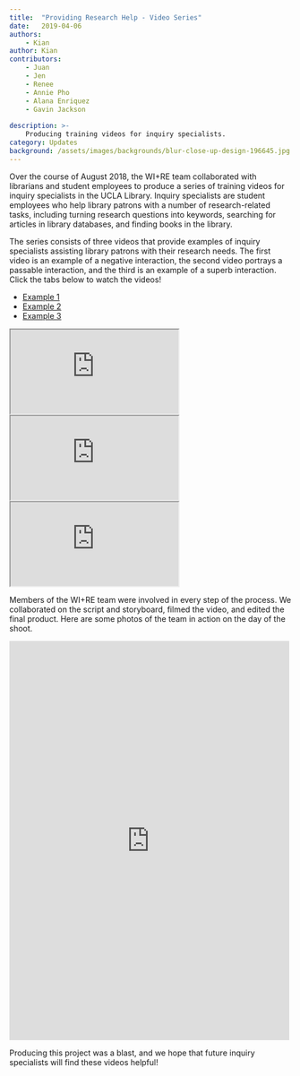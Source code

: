 ```yaml
---
title:  "Providing Research Help - Video Series"
date:   2019-04-06
authors:
    - Kian
author: Kian
contributors:
    - Juan
    - Jen
    - Renee
    - Annie Pho
    - Alana Enriquez
    - Gavin Jackson
    
description: >-
    Producing training videos for inquiry specialists.
category: Updates
background: /assets/images/backgrounds/blur-close-up-design-196645.jpg
---
```


Over the course of August 2018, the WI+RE team collaborated with librarians and student employees to produce a series of training videos for inquiry specialists in the UCLA Library. Inquiry specialists are student employees who help library patrons with a number of research-related tasks, including turning research questions into keywords, searching for articles in library databases, and finding books in the library.

The series consists of three videos that provide examples of inquiry specialists assisting library patrons with their research needs. The first video is an example of a negative interaction, the second video portrays a passable interaction, and the third is an example of a superb interaction. Click the tabs below to watch the videos!

<div class="card">
  <!-- header with navigation tabs -->
  <div class="card-header">
    <ul class="nav nav-tabs card-header-tabs">
      <li class="nav-item">
        <a class="nav-link active" id="one-tab" data-toggle="tab" href="#one" role="tab" aria-controls="one" aria-selected="true">Example 1</a>
      </li>
      <li class="nav-item">
        <a class="nav-link" id="two-tab" data-toggle="tab" href="#two" role="tab" aria-controls="two" aria-selected="false">Example 2</a>
      </li>
      <li class="nav-item">
        <a class="nav-link" id="three-tab" data-toggle="tab" href="#three" role="tab" aria-controls="three" aria-selected="false">Example 3</a>
      </li>
    </ul>
  </div>
  <!-- card body with tab content -->
  <div class="card-body">
    <div class="tab-content" id="myTabContent">
    <div class="tab-pane fade show active" id="one" role="tabpanel" aria-labelledby="one-tab">
      <div class="embed-responsive embed-responsive-16by9">
        <iframe class="embed-responsive-item" src="https://www.youtube.com/embed/lCbah9EJ4vc" allowfullscreen></iframe>
      </div>
    </div>
  <div class="tab-pane fade" id="two" role="tabpanel" aria-labelledby="two-tab">
      <div class="embed-responsive embed-responsive-16by9">
        <iframe class="embed-responsive-item" src="https://www.youtube.com/embed/yXNTZYFRKcc" allowfullscreen></iframe>
      </div>
    </div>
  <div class="tab-pane fade" id="three" role="tabpanel" aria-labelledby="three-tab"><div class="embed-responsive embed-responsive-16by9">
        <iframe class="embed-responsive-item" src="https://www.youtube.com/embed/mtaIGROpeuU" allowfullscreen></iframe>
      </div>
      </div>
  </div>
</div>
</div>
<!-- -->
    
Members of the WI+RE team were involved in every step of the process. We collaborated on the script and storyboard, filmed the video, and edited the final product. Here are some photos of the team in action on the day of the shoot.

<div class="text-center">
    <iframe src="https://www.facebook.com/plugins/post.php?href=https%3A%2F%2Fwww.facebook.com%2FWIREbruin%2Fposts%2F2109597252700591&width=500" width="500" height="713" style="border:none;overflow:hidden" scrolling="no" frameborder="0" allowTransparency="true" allow="encrypted-media"></iframe>
</div>

Producing this project was a blast, and we hope that future inquiry specialists will find these videos helpful!
